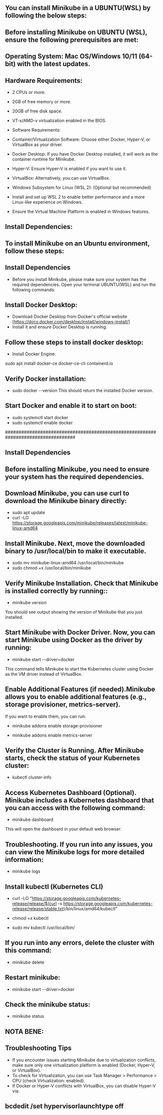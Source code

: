 ## You can install Minikube in a UBUNTU(WSL) by following the below steps:
## Before installing Minikube on UBUNTU (WSL), ensure the following prerequisites are met:

## Operating System: Mac OS/Windows 10/11 (64-bit) with the latest updates.
## Hardware Requirements:

* 2 CPUs or more.
* 2GB of free memory or more.
* 20GB of free disk space.
* VT-x/AMD-v virtualization enabled in the BIOS.
* Software Requirements:

* Container/Virtualization Software: Choose either Docker, Hyper-V, or VirtualBox as your driver.

* Docker Desktop: If you have Docker Desktop installed, it will work as the container runtime for Minikube.

* Hyper-V: Ensure Hyper-V is enabled if you want to use it.

* VirtualBox: Alternatively, you can use VirtualBox.

* Windows Subsystem for Linux (WSL 2): (Optional but recommended)

* Install and set up WSL 2 to enable better performance and a more Linux-like experience on Windows.

* Ensure the Virtual Machine Platform is enabled in Windows features.

## Install Dependencies:

## To install Minikube on an Ubuntu environment, follow these steps:
## Install Dependencies
* Before you install Minikube, please make sure your system has the required dependencies.
  Open your terminal UBUNTU(WSL) and run the following commands:
  
## Install Docker Desktop:
* Download Docker Desktop from Docker's official website [https://docs.docker.com/desktop/install/windows-install/]
* Install it and ensure Docker Desktop is running.

## Follow these steps to install docker desktop:
*  Install Docker Engine:

sudo apt install docker-ce docker-ce-cli containerd.io
## Verify Docker installation:
* sudo docker --version
This should return the installed Docker version.

## Start Docker and enable it to start on boot:
* sudo systemctl start docker
* sudo systemctl enable docker

##################################################################################

## Install Dependencies
## Before installing Minikube, you need to ensure your system has the required dependencies. 
## Download Minikube, you can use curl to download the Minikube binary directly:

* sudo apt update
* curl -LO https://storage.googleapis.com/minikube/releases/latest/minikube-linux-amd64

## Install Minikube. Next, move the downloaded binary to /usr/local/bin to make it executable.

* sudo mv minikube-linux-amd64 /usr/local/bin/minikube
* sudo chmod +x /usr/local/bin/minikube

## Verify Minikube Installation. Check that Minikube is installed correctly by running::

* minikube version
  
You should see output showing the version of Minikube that you just installed.

## Start Minikube with Docker Driver. Now, you can start Minikube using Docker as the driver by running:

* minikube start --driver=docker
  
This command tells Minikube to start the Kubernetes cluster using Docker as the VM driver instead of VirtualBox.

## Enable Additional Features (if needed).Minikube allows you to enable additional features (e.g., storage provisioner, metrics-server). 
If you want to enable them, you can run:

* minikube addons enable storage-provisioner

* minikube addons enable metrics-server

## Verify the Cluster is Running. After Minikube starts, check the status of your Kubernetes cluster:

* kubectl cluster-info

## Access Kubernetes Dashboard (Optional). Minikube includes a Kubernetes dashboard that you can access with the following command:

* minikube dashboard
  
This will open the dashboard in your default web browser.

## Troubleshooting. If you run into any issues, you can view the Minikube logs for more detailed information:

* minikube logs
 
## Install kubectl (Kubernetes CLI)

* curl -LO "https://storage.googleapis.com/kubernetes-release/release/$(curl -s https://storage.googleapis.com/kubernetes-release/release/stable.txt)/bin/linux/amd64/kubectl"
 
* chmod +x kubectl

* sudo mv kubectl /usr/local/bin/


## If you run into any errors, delete the cluster with this command:

* minikube delete

## Restart minikube:

* minikube start --driver=docker

## Check the minikube status:

* minikube status


## NOTA BENE:

## Troubleshooting Tips
* If you encounter issues starting Minikube due to virtualization conflicts, make sure only one virtualization platform is enabled (Docker, Hyper-V, or VirtualBox).
* To check for Virtualization, you can use Task Manager > Performance > CPU (check Virtualization: enabled).
* If Docker or Hyper-V conflicts with VirtualBox, you can disable Hyper-V via:

## bcdedit /set hypervisorlaunchtype off









